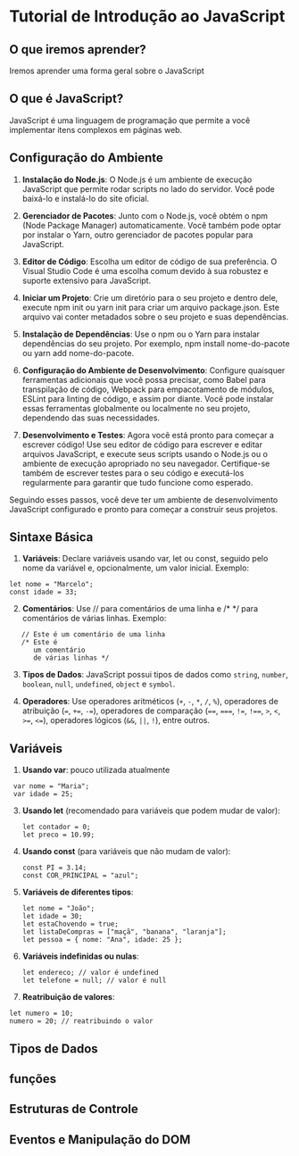 # Tutorial de Introdução ao JavaScript

## O que iremos aprender?

Iremos aprender  uma forma geral sobre o JavaScript

## O que é JavaScript?

JavaScript é uma linguagem de programação que permite a você implementar itens complexos em páginas web.

## Configuração do Ambiente

1. **Instalação do Node.js**: O Node.js é um ambiente de execução JavaScript que permite rodar scripts no lado do servidor. Você pode baixá-lo e instalá-lo do site oficial.

2. **Gerenciador de Pacotes**: Junto com o Node.js, você obtém o npm (Node Package Manager) automaticamente. Você também pode optar por instalar o Yarn, outro gerenciador de pacotes popular para JavaScript.

3. **Editor de Código**: Escolha um editor de código de sua preferência. O Visual Studio Code é uma escolha comum devido à sua robustez e suporte extensivo para JavaScript.

4. **Iniciar um Projeto**: Crie um diretório para o seu projeto e dentro dele, execute npm init ou yarn init para criar um arquivo package.json. Este arquivo vai conter metadados sobre o seu projeto e suas dependências.

5. **Instalação de Dependências**: Use o npm ou o Yarn para instalar dependências do seu projeto. Por exemplo, npm install nome-do-pacote ou yarn add nome-do-pacote.

6. **Configuração do Ambiente de Desenvolvimento**: Configure quaisquer ferramentas adicionais que você possa precisar, como Babel para transpilação de código, Webpack para empacotamento de módulos, ESLint para linting de código, e assim por diante. Você pode instalar essas ferramentas globalmente ou localmente no seu projeto, dependendo das suas necessidades.

7. **Desenvolvimento e Testes**: Agora você está pronto para começar a escrever código! Use seu editor de código para escrever e editar arquivos JavaScript, e execute seus scripts usando o Node.js ou o ambiente de execução apropriado no seu navegador. Certifique-se também de escrever testes para o seu código e executá-los regularmente para garantir que tudo funcione como esperado.

Seguindo esses passos, você deve ter um ambiente de desenvolvimento JavaScript configurado e pronto para começar a construir seus projetos.

## Sintaxe Básica

1. **Variáveis**: Declare variáveis usando var, let ou const, seguido pelo nome da variável e, opcionalmente, um valor inicial. Exemplo: 
   
```
let nome = "Marcelo";
const idade = 33;
```

2. **Comentários**: Use // para comentários de uma linha e /* */ para comentários de várias linhas. Exemplo:
  
```
   // Este é um comentário de uma linha
   /* Este é
      um comentário
      de várias linhas */
```

3. **Tipos de Dados**: JavaScript possui tipos de dados como `string`, `number`, `boolean`, `null`, `undefined`, `object` e `symbol`.

4. **Operadores**: Use operadores aritméticos (`+`, `-`, `*`, `/`, `%`), operadores de atribuição (`=`, `+=`, `-=`), operadores de comparação (`==`, `===`, `!=`, `!==`, `>`, `<`, `>=`, `<=`), operadores lógicos (`&&`, `||`, `!`), entre outros.

## Variáveis

1. **Usando var**: pouco utilizada atualmente
   
  ```
   var nome = "Maria";
   var idade = 25;
   ```

3. **Usando let** (recomendado para variáveis que podem mudar de valor):
   
   ```
   let contador = 0;
   let preco = 10.99;
   ```

5. **Usando const** (para variáveis que não mudam de valor):
   
   ```
   const PI = 3.14;
   const COR_PRINCIPAL = "azul";
   ```

7. **Variáveis de diferentes tipos**:
   
   ```
   let nome = "João";
   let idade = 30;
   let estaChovendo = true;
   let listaDeCompras = ["maçã", "banana", "laranja"];
   let pessoa = { nome: "Ana", idade: 25 };
   ```

9. **Variáveis indefinidas ou nulas**:
   
   ```
   let endereco; // valor é undefined
   let telefone = null; // valor é null
   ```

11. **Reatribuição de valores**:
   
   ```
   let numero = 10;
   numero = 20; // reatribuindo o valor
   ``` 


## Tipos de Dados

## funções

## Estruturas de Controle

## Eventos e Manipulação do DOM
